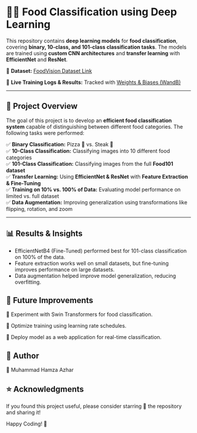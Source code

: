 # 🍕🥗 Food Classification using Deep Learning  

This repository contains **deep learning models** for **food classification**, covering **binary, 10-class, and 101-class classification tasks**. The models are trained using **custom CNN architectures** and **transfer learning** with **EfficientNet** and **ResNet**.  

🔗 **Dataset:** [FoodVision Dataset Link](https://drive.google.com/drive/folders/1fLLdEo1aOH7xnEpqZ6R4vdDmDn6Bxi-H)

🔗 **Live Training Logs & Results:** Tracked with [Weights & Biases (WandB)](https://api.wandb.ai/links/mhamza007/wkaqlxoy)  

---

## **📌 Project Overview**  

The goal of this project is to develop an **efficient food classification system** capable of distinguishing between different food categories. The following tasks were performed:  

✅ **Binary Classification:** Pizza 🍕 vs. Steak 🥩  
✅ **10-Class Classification:** Classifying images into 10 different food categories  
✅ **101-Class Classification:** Classifying images from the full **Food101 dataset**  
✅ **Transfer Learning:** Using **EfficientNet & ResNet** with **Feature Extraction & Fine-Tuning**  
✅ **Training on 10% vs. 100% of Data:** Evaluating model performance on limited vs. full dataset  
✅ **Data Augmentation:** Improving generalization using transformations like flipping, rotation, and zoom  

---

## **📊 Results & Insights**
- EfficientNetB4 (Fine-Tuned) performed best for 101-class classification on 100% of the data.
- Feature extraction works well on small datasets, but fine-tuning improves performance on large datasets.
- Data augmentation helped improve model generalization, reducing overfitting.

## **📌 Future Improvements**
🔹 Experiment with Swin Transformers for food classification.

🔹 Optimize training using learning rate schedules.

🔹 Deploy model as a web application for real-time classification.

## **📝 Author**
👤 Muhammad Hamza Azhar

## **⭐ Acknowledgments**
If you found this project useful, please consider starring 🌟 the repository and sharing it!

Happy Coding! 🚀




